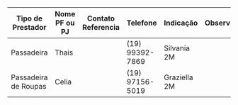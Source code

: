 | Tipo de Prestador    | Nome PF ou PJ | Contato Referencia | Telefone        | Indicação    | Observ. |
| -------------------- | ------------- | ------------------ | --------------- | ------------ | ------- |
| Passadeira           | Thais         |                    | (19) 99392-7869 | Silvania 2M  |         |
| Passadeira de Roupas | Celia         |                    | (19) 97156-5019 | Graziella 2M |         |